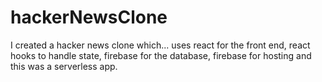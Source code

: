 # hackerNewsClone

I created a hacker news clone which... uses react for the front end, react hooks to handle state, firebase for the database, firebase for hosting and this was a serverless app.

